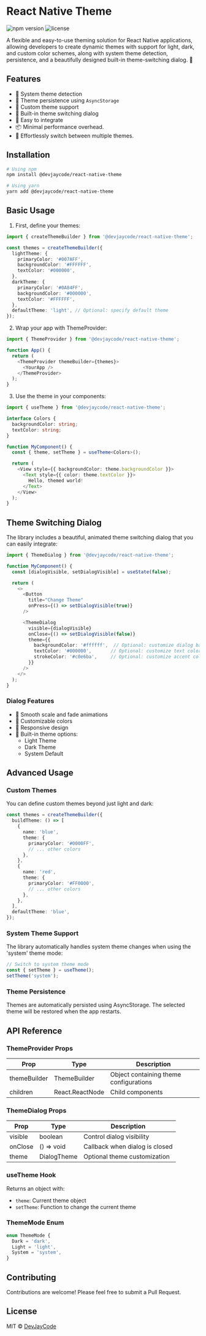 # React Native Theme

![npm version](https://img.shields.io/npm/v/react-native-theme)
![license](https://img.shields.io/npm/l/react-native-theme)

A flexible and easy-to-use theming solution for React Native applications, allowing developers to create dynamic themes with support for light, dark, and custom color schemes, along with system theme detection, persistence, and a beautifully designed built-in theme-switching dialog. 🌈

## Features

- 🔄 System theme detection
- 💾 Theme persistence using `AsyncStorage`
- 🎨 Custom theme support
- 🎯 Built-in theme switching dialog
- 🔌 Easy to integrate
- 📦 Minimal performance overhead.
- 🎨 Effortlessly switch between multiple themes.

## Installation

```bash
# Using npm
npm install @devjaycode/react-native-theme

# Using yarn
yarn add @devjaycode/react-native-theme
```

## Basic Usage

1. First, define your themes:

```typescript
import { createThemeBuilder } from '@devjaycode/react-native-theme';

const themes = createThemeBuilder({
  lightTheme: {
    primaryColor: '#007AFF',
    backgroundColor: '#FFFFFF',
    textColor: '#000000',
  },
  darkTheme: {
    primaryColor: '#0A84FF',
    backgroundColor: '#000000',
    textColor: '#FFFFFF',
  },
  defaultTheme: 'light', // Optional: specify default theme
});
```

2. Wrap your app with ThemeProvider:

```typescript
import { ThemeProvider } from '@devjaycode/react-native-theme';

function App() {
  return (
    <ThemeProvider themeBuilder={themes}>
      <YourApp />
    </ThemeProvider>
  );
}
```

3. Use the theme in your components:

```typescript
import { useTheme } from '@devjaycode/react-native-theme';

interface Colors {
  backgroundColor: string;
  textColor: string;
}

function MyComponent() {
  const { theme, setTheme } = useTheme<Colors>();

  return (
    <View style={{ backgroundColor: theme.backgroundColor }}>
      <Text style={{ color: theme.textColor }}>
        Hello, themed world!
      </Text>
    </View>
  );
}
```

## Theme Switching Dialog

The library includes a beautiful, animated theme switching dialog that you can easily integrate:

```typescript
import { ThemeDialog } from '@devjaycode/react-native-theme';

function MyComponent() {
  const [dialogVisible, setDialogVisible] = useState(false);

  return (
    <>
      <Button
        title="Change Theme"
        onPress={() => setDialogVisible(true)}
      />

      <ThemeDialog
        visible={dialogVisible}
        onClose={() => setDialogVisible(false)}
        theme={{
          backgroundColor: '#ffffff',  // Optional: customize dialog background
          textColor: '#000000',       // Optional: customize text color
          strokeColor: '#c0e6ba',     // Optional: customize accent color
        }}
      />
    </>
  );
}
```

### Dialog Features

- 💫 Smooth scale and fade animations
- 🎨 Customizable colors
- 📱 Responsive design
- 🔄 Built-in theme options:
  - Light Theme
  - Dark Theme
  - System Default

## Advanced Usage

### Custom Themes

You can define custom themes beyond just light and dark:

```typescript
const themes = createThemeBuilder({
  buildTheme: () => [
    {
      name: 'blue',
      theme: {
        primaryColor: '#0000FF',
        // ... other colors
      },
    },
    {
      name: 'red',
      theme: {
        primaryColor: '#FF0000',
        // ... other colors
      },
    },
  ],
  defaultTheme: 'blue',
});
```

### System Theme Support

The library automatically handles system theme changes when using the 'system' theme mode:

```typescript
// Switch to system theme mode
const { setTheme } = useTheme();
setTheme('system');
```

### Theme Persistence

Themes are automatically persisted using AsyncStorage. The selected theme will be restored when the app restarts.

## API Reference

### ThemeProvider Props

| Prop         | Type            | Description                            |
| ------------ | --------------- | -------------------------------------- |
| themeBuilder | ThemeBuilder    | Object containing theme configurations |
| children     | React.ReactNode | Child components                       |

### ThemeDialog Props

| Prop    | Type        | Description                    |
| ------- | ----------- | ------------------------------ |
| visible | boolean     | Control dialog visibility      |
| onClose | () => void  | Callback when dialog is closed |
| theme   | DialogTheme | Optional theme customization   |

### useTheme Hook

Returns an object with:

- `theme`: Current theme object
- `setTheme`: Function to change the current theme

### ThemeMode Enum

```typescript
enum ThemeMode {
  Dark = 'dark',
  Light = 'light',
  System = 'system',
}
```

## Contributing

Contributions are welcome! Please feel free to submit a Pull Request.

## License

MIT © [DevJayCode](https://github.com/devjaycode)
